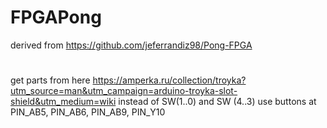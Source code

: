 # FPGAPong 
derived from https://github.com/jeferrandiz98/Pong-FPGA
#
get parts from here https://amperka.ru/collection/troyka?utm_source=man&utm_campaign=arduino-troyka-slot-shield&utm_medium=wiki
instead of SW(1..0) and SW (4..3) use buttons at PIN_AB5, PIN_AB6, PIN_AB9, PIN_Y10

